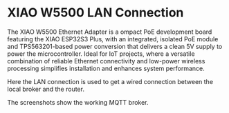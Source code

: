 # XIAO W5500 LAN Connection

The XIAO W5500 Ethernet Adapter is a ompact PoE development board featuring the XIAO ESP32S3 Plus, 
with an integrated, isolated PoE module and TPS563201-based power conversion that delivers a clean 5V supply to power the microcontroller. 
Ideal for IoT projects, where a versatile combination of reliable Ethernet connectivity and low-power wireless processing simplifies 
installation and enhances system performance.

Here the LAN connection is used to get a wired connection between the local broker and the router.

The screenshots show the working MQTT broker. 
